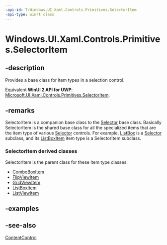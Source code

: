 ```yaml
---
-api-id: T:Windows.UI.Xaml.Controls.Primitives.SelectorItem
-api-type: winrt class
---
```


<!-- Class syntax.
public class SelectorItem : Windows.UI.Xaml.Controls.ContentControl, Windows.UI.Xaml.Controls.Primitives.ISelectorItem
-->

# Windows.UI.Xaml.Controls.Primitives.SelectorItem

## -description
Provides a base class for item types in a selection control.

Equivalent **WinUI 2 API for UWP**: [Microsoft.UI.Xaml.Controls.Primitives.SelectorItem](/windows/winui/api/microsoft.ui.xaml.controls.primitives.selectoritem).

## -remarks
SelectorItem is a companion base class to the [Selector](selector.md) base class. Basically SelectorItem is the shared base class for all the specialized items that are the item type of various [Selector](selector.md) controls. For example, [ListBox](../windows.ui.xaml.controls/listbox.md) is a [Selector](selector.md) subclass, and its [ListBoxItem](../windows.ui.xaml.controls/listboxitem.md) item type is a SelectorItem subclass.

### **SelectorItem** derived classes

SelectorItem is the parent class for these item type classes:

+ [ComboBoxItem](../windows.ui.xaml.controls/comboboxitem.md)
+ [FlipViewItem](../windows.ui.xaml.controls/flipviewitem.md)
+ [GridViewItem](../windows.ui.xaml.controls/gridviewitem.md)
+ [ListBoxItem](../windows.ui.xaml.controls/listboxitem.md)
+ [ListViewItem](../windows.ui.xaml.controls/listviewitem.md)

## -examples

## -see-also
[ContentControl](../windows.ui.xaml.controls/contentcontrol.md)

